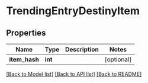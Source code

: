# TrendingEntryDestinyItem

## Properties
Name | Type | Description | Notes
------------ | ------------- | ------------- | -------------
**item_hash** | **int** |  | [optional] 

[[Back to Model list]](../README.md#documentation-for-models) [[Back to API list]](../README.md#documentation-for-api-endpoints) [[Back to README]](../README.md)


